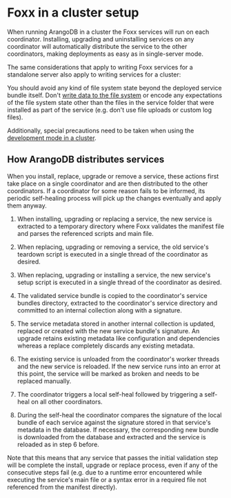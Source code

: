 Foxx in a cluster setup
=======================

When running ArangoDB in a cluster the Foxx services will run on each coordinator. Installing, upgrading and uninstalling services on any coordinator will automatically distribute the service to the other coordinators, making deployments as easy as in single-server mode.

The same considerations that apply to writing Foxx services for a standalone server also apply to writing services for a cluster:

You should avoid any kind of file system state beyond the deployed service bundle itself. Don't [write data to the file system](Files.md) or encode any expectations of the file system state other than the files in the service folder that were installed as part of the service (e.g. don't use file uploads or custom log files).

Additionally, special precautions need to be taken when using the [development mode in a cluster](DevelopmentMode.md#in-a-cluster).

How ArangoDB distributes services
---------------------------------

When you install, replace, upgrade or remove a service, these actions first take place on a single coordinator and are then distributed to the other coordinators. If a coordinator for some reason fails to be informed, its periodic self-healing process will pick up the changes eventually and apply them anyway.

1.  When installing, upgrading or replacing a service, the new service is extracted to a temporary directory where Foxx validates the manifest file and parses the referenced scripts and main file.

2.  When replacing, upgrading or removing a service, the old service's teardown script is executed in a single thread of the coordinator as desired.

3.  When replacing, upgrading or installing a service, the new service's setup script is executed in a single thread of the coordinator as desired.

4.  The validated service bundle is copied to the coordinator's service bundles directory, extracted to the coordinator's service directory and committed to an internal collection along with a signature.

5.  The service metadata stored in another internal collection is updated, replaced or created with the new service bundle's signature. An upgrade retains existing metadata like configuration and dependencies whereas a replace completely discards any existing metadata.

6.  The existing service is unloaded from the coordinator's worker threads and the new service is reloaded. If the new service runs into an error at this point, the service will be marked as broken and needs to be replaced manually.

7.  The coordinator triggers a local self-heal followed by triggering a self-heal on all other coordinators.

8.  During the self-heal the coordinator compares the signature of the local bundle of each service against the signature stored in that service's metadata in the database. If necessary, the corresponding new bundle is downloaded from the database and extracted and the service is reloaded as in step 6 before.

Note that this means that any service that passes the initial validation step will be complete the install, upgrade or replace process, even if any of the consecutive steps fail (e.g. due to a runtime error encountered while executing the service's main file or a syntax error in a required file not referenced from the manifest directly).

